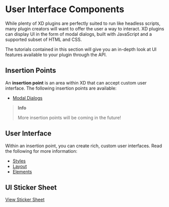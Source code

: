 # User Interface Components

While plenty of XD plugins are perfectly suited to run like headless scripts, many plugin creators will want to offer the user a way to interact. XD plugins can display UI in the form of modal dialogs, built with JavaScript and a supported subset of HTML and CSS.

The tutorials contained in this section will give you an in-depth look at UI features available to your plugin through the API.


## Insertion Points

An **insertion point** is an area within XD that can accept custom user interface. The following insertion points are available:

* [Modal Dialogs](./dialogs/index.md)

> **Info**
>
> More insertion points will be coming in the future!

## User Interface

Within an insertion point, you can create rich, custom user interfaces. Read the following for more information:

* [Styles](./styles/index.md)
* [Layout](./layout/index.md)
* [Elements](./elements/index.md)

## UI Sticker Sheet

[View Sticker Sheet](/plugin-design-guidelines/ui_resources/Sticker_sheet.md)